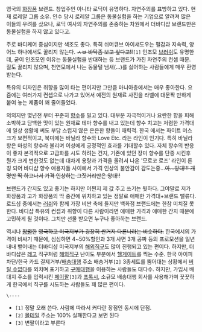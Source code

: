 영국의 [화장품](%ED%99%94%EC%9E%A5%ED%92%88.md) 브랜드. 창업주인 아니타 로딕이 유명하다. 자연주의를
표방하고 있다. 현재 로레알 그룹 소유. 인수 당시 로레알 그룹은 동물실험을 하는 기업으로 알려져 많은 이들의 우려를 샀으나, 로딕 여사의
자연주의를 존중하는 차원에서 더바디샵 브랜드만은 동물실험을 하지 않고 있다고.

주로 바디케어 중심이지만 색조도 좋다. 특히 쉬머큐브 아이섀도우는 펄감과 지속력, 양 어느 하나에서도 꿀리지 않는다. <del>ㅅㅂ 바닥좀
보고 싶다고!!</del>`[1]` 인조모 [브러쉬](%EB%B8%8C%EB%9F%AC%EC%89%AC.md)도 유명한데, 굳이
인조모인 이유는 동물실험을 반대하는 등 브랜드가 가진 자연주의 컨셉 때문. 질도 꿀리지 않으며, 천연모에서 나는 동물털 냄새(...)를
싫어하는 사람들에게 매우 환영받는다.

특유의 디자인은 취향을 많이 타는 편이지만 그만큼 마니아층에서는 매우 좋아한다. 요즘에는 여러가지 컨셉으로 나가고 있어서 예전의 원재료
사진을 라벨에 대문짝 만하게 붙여 놓는 제품이 꽤 줄어들었다.

의외지만 몇년전 부터 꾸준히 [향수](%ED%96%A5%EC%88%98.md)를 밀고 있다. 대부분 자극적이거나 요란한 향을 피해
소박하고 담백한 맛이 있는 원재료 테마 향수를 내고 있는데 향수 치고는 저렴한 가격대에 일상 생활에 써도 부담 스럽지 않은 은은한 향들이
매력적. 한국 에서는 화이트 머스크가 보편적이고, 북미에는 바닐라 향수와 Love Etc. 라는 라인이 인기다. 특히 바닐라 향은 마성의
향수라 불리며 이성에게 긍정적인 효과를 기대할수 있다. 자체 향수의 반응이 좋자 본격적으로 고급화를 시도 하려는 건지, 기존에 있던 장미
향수를 단종 시킨후 뭔가 크게 변한것도 없는데 대차게 용량과 가격을 올려서 나온 '모로코 로즈' 라인이 론칭 되어 바디샵 향수 애용자들
사이에서 가격 인상의 불안감이 감도는중...<del>아...앙대!!! 개명만 띡 하고나서 가격 인상하는 그짓거리만은 앙대!!</del>

브랜드가 간지도 있고 좋기는 하지만 어쩐지 제 값 주고 쓰기는 뭣하다. 그야말로 저가 화장품과 고가 화장품의 딱 중간에 위치하고 있는 정말로
애매한 가격대+브랜드 밸류다. 로드샵 중에서는 [러쉬](%EB%9F%AC%EC%89%AC.md)와 함께 가장 비싼 축에 들지만 백화점
브랜드에는 한참 미치질 못한다. 바디샵 특유의 컨셉과 취향이 다른 사람이라면 애매한 가격과 애매한 간지 때문에 고민하게 될 것이다. 그치만
선물 받으면 누구나 좋아하는 브랜드.

역시나 <del>[창렬](%EC%B0%BD%EB%A0%AC.md)한</del> <del>영국하고 미국지부가 굉장히 싼거지 다른나라는
비슷하다.</del> 한국에서의 가격이 비싸기 때문에, 심심하면 4~50%할인과 3개 사면 3개 공짜 등의 프로모션을 일년 내내 뱉어내는
더바디샵 미국지부의 [해외직구](%ED%95%B4%EC%99%B8%EC%A7%81%EA%B5%AC.md)도 많이 진행되고 있는 편이다.
하지만, 더바디샵은 [레고](%EB%A0%88%EA%B3%A0.md) 직구처럼
[해외직구](%ED%95%B4%EC%99%B8%EC%A7%81%EA%B5%AC.md) 난이도 부분에서
[헬게이트](%ED%97%AC%EA%B2%8C%EC%9D%B4%ED%8A%B8.md)를 찍는 수준. 한국 아이피 차단/한국 카드
결제거부/[배송대행](%EB%B0%B0%EC%86%A1%EB%8C%80%ED%96%89.md) 주소 배송거부`[2]` 3종세트를
뿜어대는 상황에서 [버틸 수없다](%EB%B2%84%ED%8B%B8%20%EC%88%98%20%EC%97%86%EB%8B%A4.md)를 외치며 포기하고
[구매대행](%EA%B5%AC%EB%A7%A4%EB%8C%80%ED%96%89.md)을 이용하는 사람들도 대다수. 하지만, 가입시
배대지 주소를 입력시킨 [페이팔](%ED%8E%98%EC%9D%B4%ED%8C%94.md)`[3]`과
[프록시](%ED%94%84%EB%A1%9D%EC%8B%9C.md), 소규모 배송대행 회사를 사용해가며 꿋꿋하게 한국에서 직구를
시도하는 사람들도 꽤 많은 편이다.

`\----`

  * `[1]` 정말 오래 쓴다. 사람에 따라서 커다란 장점인 동시에 단점.
  * `[2]` [몰테일](%EB%AA%B0%ED%85%8C%EC%9D%BC.md) 주소는 100% 실패한다고 보면 된다
  * `[3]` 변팔이라고 부른다

